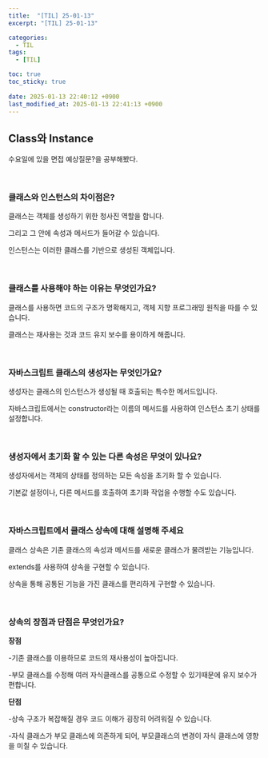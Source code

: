 ```yaml
---
title:  "[TIL] 25-01-13"
excerpt: "[TIL] 25-01-13"

categories:
  - TIL
tags:
  - [TIL]

toc: true
toc_sticky: true
 
date: 2025-01-13 22:40:12 +0900
last_modified_at: 2025-01-13 22:41:13 +0900
---
```


## Class와 Instance

수요일에 있을 면접 예상질문?을 공부해봤다.

<br>

### 클래스와 인스턴스의 차이점은?

클래스는 객체를 생성하기 위한 청사진 역할을 합니다.

그리고 그 안에 속성과 메서드가 들어갈 수 있습니다.

인스턴스는 이러한 클래스를 기반으로 생성된 객체입니다.

<br>

### 클래스를 사용해야 하는 이유는 무엇인가요?

클래스를 사용하면 코드의 구조가 명확해지고, 객체 지향 프로그래밍 원칙을 따를 수 있습니다.

클래스는 재사용는 것과 코드 유지 보수를 용이하게 해줍니다.

<br>

### 자바스크립트 클래스의 생성자는 무엇인가요?

생성자는 클래스의 인스턴스가 생성될 때 호출되는 특수한 메서드입니다.

자바스크립트에서는 constructor라는 이름의 메서드를 사용하여 인스턴스 초기 상태를 설정합니다.

<br>

### 생성자에서 초기화 할 수 있는 다른 속성은 무엇이 있나요?

생성자에서는 객체의 상태를 정의하는 모든 속성을 초기화 할 수 있습니다.

기본값 설정이나, 다른 메서드를 호출하여 초기화 작업을 수행할 수도 있습니다.

<br>

### 자바스크립트에서 클래스 상속에 대해 설명해 주세요

클래스 상속은 기존 클래스의 속성과 메서드를 새로운 클래스가 물려받는 기능입니다.

extends를 사용하여 상속을 구현할 수 있습니다.

상속을 통해 공통된 기능을 가진 클래스를 편리하게 구현할 수 있습니다.

<br>

### 상속의 장점과 단점은 무엇인가요?

**장점**

-기존 클래스를 이용하므로 코드의 재사용성이 높아집니다.

-부모 클래스를 수정해 여러 자식클래스를 공통으로 수정할 수 있기때문에 유지 보수가 편합니다.

**단점**

-상속 구조가 복잡해질 경우 코드 이해가 굉장히 어려워질 수 있습니다.

-자식 클래스가 부모 클래스에 의존하게 되어, 부모클래스의 변경이 자식 클래스에 영향을 미칠 수 있습니다.